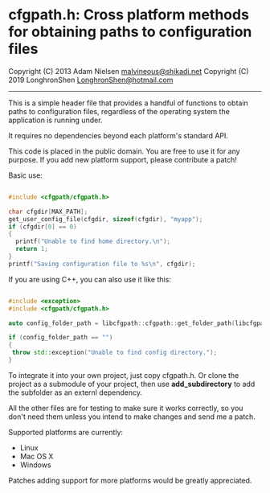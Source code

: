 cfgpath.h: Cross platform methods for obtaining paths to configuration files
============================================================================

Copyright (C) 2013 Adam Nielsen <malvineous@shikadi.net>
Copyright (C) 2019 LonghronShen <LonghronShen@hotmail.com>

---

This is a simple header file that provides a handful of functions to obtain
paths to configuration files, regardless of the operating system the
application is running under.

It requires no dependencies beyond each platform's standard API.

This code is placed in the public domain.  You are free to use it for any
purpose.  If you add new platform support, please contribute a patch!

Basic use:

```C

#include <cfgpath/cfgpath.h>

char cfgdir[MAX_PATH];
get_user_config_file(cfgdir, sizeof(cfgdir), "myapp");
if (cfgdir[0] == 0)
{
  printf("Unable to find home directory.\n");
  return 1;
}
printf("Saving configuration file to %s\n", cfgdir);

```
If you are using C++, you can also use it like this:

```C++

#include <exception>
#include <cfgpath/cfgpath.h>

auto config_folder_path = libcfgpath::cfgpath::get_folder_path(libcfgpath::known_spefial_folder::CONFIG, "myapp");

if (config_folder_path == "")
{
 throw std::exception("Unable to find config directory.");
}

```

To integrate it into your own project, just copy cfgpath.h.
Or clone the project as a submodule of your project, then use **add_subdirectory** to add the subfolder as an externl dependency.

All the other files are for testing to make sure it works correctly, so you don't need them unless you intend to make changes and send me a patch.

Supported platforms are currently:

* Linux
* Mac OS X
* Windows

Patches adding support for more platforms would be greatly appreciated.
